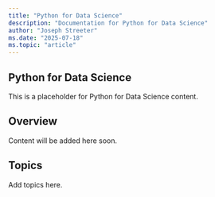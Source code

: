```yaml
---
title: "Python for Data Science"
description: "Documentation for Python for Data Science"
author: "Joseph Streeter"
ms.date: "2025-07-18"
ms.topic: "article"
---
```


## Python for Data Science

This is a placeholder for Python for Data Science content.

## Overview

Content will be added here soon.

## Topics

Add topics here.
